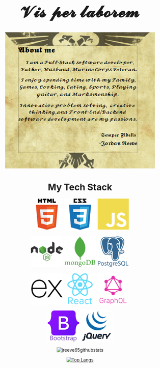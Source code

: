 
<div align="center">

<h1 style ="font-size:50px">𝓥𝓲𝓼 𝓹𝓮𝓻 𝓵𝓪𝓫𝓸𝓻𝓮𝓶</h1>

![40k-about-me](https://github.com/jreeve65/jreeve65/blob/2265fbea1e7a54c5db9284a5c184890b44183d62/40k-aboutme.png)

# My Tech Stack

<p>
<img src ="https://github.com/devicons/devicon/blob/v2.16.0/icons/html5/html5-original-wordmark.svg" alt="HTML" width="100" height ="100"/>
<img src ="https://github.com/devicons/devicon/blob/v2.16.0/icons/css3/css3-original-wordmark.svg" alt="CSS" width="100" height ="100"/>
<img src ="https://github.com/devicons/devicon/blob/v2.16.0/icons/javascript/javascript-plain.svg" alt="JavaScript" width="100" height ="100"/>
</p>
<p>
<img src ="https://github.com/devicons/devicon/blob/v2.16.0/icons/nodejs/nodejs-original-wordmark.svg" alt="Node" width="100" height ="100"/>
<img src ="https://github.com/devicons/devicon/blob/v2.16.0/icons/mongodb/mongodb-plain-wordmark.svg" alt="MongoDB" width="100" height ="100"/>
<img src ="https://github.com/devicons/devicon/blob/v2.16.0/icons/postgresql/postgresql-plain-wordmark.svg" alt="PostgreSQL" width="100" height ="100"/>
</p>
<p>
<img src ="https://github.com/devicons/devicon/blob/v2.16.0/icons/express/express-original.svg" alt="Express" width="100" height ="100"/>
<img src ="https://github.com/devicons/devicon/blob/v2.16.0/icons/react/react-original-wordmark.svg" alt="React" width="100" height ="100"/>
<img src ="https://github.com/devicons/devicon/blob/v2.16.0/icons/graphql/graphql-plain-wordmark.svg" alt="GraphQL" width="100" height ="100"/>
</p>
<p>
<img src ="https://github.com/devicons/devicon/blob/v2.16.0/icons/bootstrap/bootstrap-original-wordmark.svg" alt="Bootstrap" width="100" height ="100"/>
<img src ="https://github.com/devicons/devicon/blob/v2.16.0/icons/jquery/jquery-original-wordmark.svg" alt="jQuery" width="100" height ="100"/>
</p>





![jreeve65githubstats](https://github-readme-stats.vercel.app/api?username=jreeve65&show_icons=true&theme=prussian) 




[![Top Langs](https://github-readme-stats.vercel.app/api/top-langs/?username=jreeve65&layout=donut-vertical&theme=prussian)](https://github.com/jreeve65/github-readme-stats)
</div>